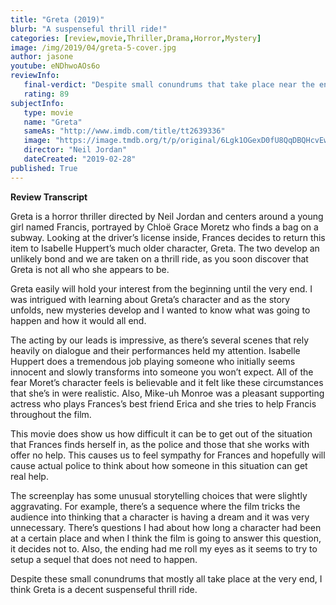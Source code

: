 ```yaml
---
title: "Greta (2019)"
blurb: "A suspenseful thrill ride!"
categories: [review,movie,Thriller,Drama,Horror,Mystery]
image: /img/2019/04/greta-5-cover.jpg
author: jasone
youtube: eNDhwoAOs6o
reviewInfo:
   final-verdict: "Despite small conundrums that take place near the end, Greta is a suspenseful thrill ride that will easily hold audience attention from beginning to end."
   rating: 89
subjectInfo:
   type: movie
   name: "Greta"
   sameAs: "http://www.imdb.com/title/tt2639336"
   image: "https://image.tmdb.org/t/p/original/6Lgk1OGexD0fU8QqDBQHcvEwd1Z.jpg"
   director: "Neil Jordan"
   dateCreated: "2019-02-28"
published: True
---
```


**Review Transcript**

Greta is a horror thriller directed by Neil Jordan and centers around a young girl named Francis, portrayed by Chloë Grace Moretz who finds a bag on a subway. Looking at the driver’s license inside, Frances decides to return this item to Isabelle Huppert’s much older character, Greta. The two develop an unlikely bond and we are taken on a thrill ride, as you soon discover that Greta is not all who she appears to be.

Greta easily will hold your interest from the beginning until the very end. I was intrigued with learning about Greta’s character and as the story unfolds, new mysteries develop and I wanted to know what was going to happen and how it would all end. 

The acting by our leads is impressive, as there’s several scenes that rely heavily on dialogue and their performances held my attention. Isabelle Huppert does a tremendous job playing someone who initially seems innocent and slowly transforms into someone you won’t expect. All of the fear Moret’s character feels is believable and it felt like these circumstances that she’s in were realistic. Also, Mike-uh Monroe was a pleasant supporting actress who plays Frances’s best friend Erica and she tries to help Francis throughout the film.

This movie does show us how difficult it can be to get out of the situation that Frances finds herself in, as the police and those that she works with offer no help. This causes us to feel sympathy for Frances and hopefully will cause actual police to think about how someone in this situation can get real help.

The screenplay has some unusual storytelling choices that were slightly aggravating. For example, there’s a sequence where the film tricks the audience into thinking that a character is having a dream and it was very unnecessary. There’s questions I had about how long a character had been at a certain place and when I think the film is going to answer this question, it decides not to. Also, the ending had me roll my eyes as it seems to try to setup a sequel that does not need to happen.

Despite these small conundrums that mostly all take place at the very end, I think Greta is a decent suspenseful thrill ride.